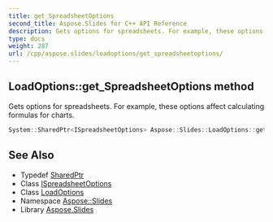 ```yaml
---
title: get_SpreadsheetOptions
second_title: Aspose.Slides for C++ API Reference
description: Gets options for spreadsheets. For example, these options affect calculating formulas for charts.
type: docs
weight: 287
url: /cpp/aspose.slides/loadoptions/get_spreadsheetoptions/
---
```

## LoadOptions::get_SpreadsheetOptions method


Gets options for spreadsheets. For example, these options affect calculating formulas for charts.

```cpp
System::SharedPtr<ISpreadsheetOptions> Aspose::Slides::LoadOptions::get_SpreadsheetOptions() override
```

## See Also

* Typedef [SharedPtr](../../../system/sharedptr/)
* Class [ISpreadsheetOptions](../../ispreadsheetoptions/)
* Class [LoadOptions](../)
* Namespace [Aspose::Slides](../../)
* Library [Aspose.Slides](../../../)
